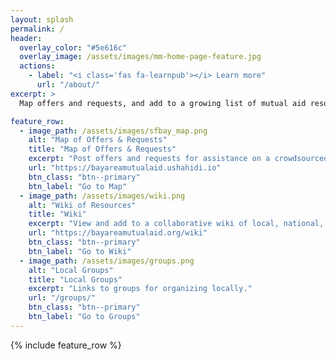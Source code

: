 ```yaml
---
layout: splash
permalink: /
header: 
  overlay_color: "#5e616c"
  overlay_image: /assets/images/mm-home-page-feature.jpg
  actions:
    - label: "<i class='fas fa-learnpub'></i> Learn more"
      url: "/about/"
excerpt: >
  Map offers and requests, and add to a growing list of mutual aid resources for the SF Bay Area response to COVID-19<br />

feature_row:
  - image_path: /assets/images/sfbay_map.png
    alt: "Map of Offers & Requests"
    title: "Map of Offers & Requests"
    excerpt: "Post offers and requests for assistance on a crowdsourced map."
    url: "https://bayareamutualaid.ushahidi.io"
    btn_class: "btn--primary"
    btn_label: "Go to Map"
  - image_path: /assets/images/wiki.png
    alt: "Wiki of Resources"
    title: "Wiki"
    excerpt: "View and add to a collaborative wiki of local, national, and global resources and information."
    url: "https://bayareamutualaid.org/wiki"
    btn_class: "btn--primary"
    btn_label: "Go to Wiki"
  - image_path: /assets/images/groups.png
    alt: "Local Groups"
    title: "Local Groups"
    excerpt: "Links to groups for organizing locally."
    url: "/groups/"
    btn_class: "btn--primary"
    btn_label: "Go to Groups"      
---
```


{% include feature_row %}

